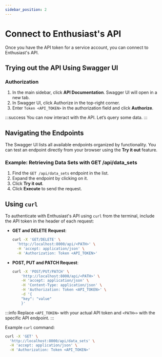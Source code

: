 ```yaml
---
sidebar_position: 2
---
```


# Connect to Enthusiast's API

Once you have the API token for a service account, you can connect to Enthusiast's API.

## Trying out the API Using Swagger UI

### Authorization

1. In the main sidebar, click **API Documentation**. Swagger UI will open in a new tab.
2. In Swagger UI, click Authorize in the top-right corner.
3. Enter `Token <API_TOKEN>` in the authorization field and click **Authorize**.

:::success
You can now interact with the API. Let’s query some data.
:::

## Navigating the Endpoints

The Swagger UI lists all available endpoints organized by functionality. You can test an endpoint directly from your browser using the **Try it out** feature.

### Example: Retrieving Data Sets with GET /api/data_sets

1. Find the `GET /api/data_sets` endpoint in the list.
2. Expand the endpoint by clicking on it.
3. Click **Try it out**.
4. Click **Execute** to send the request.

## Using `curl`

To authenticate with Enthusiast's API using `curl` from the terminal, include the API token in the header of each request:

- **GET and DELETE Request**:
  ```bash
  curl -X 'GET/DELETE' \
    'http://localhost:8000/api/<PATH>' \
    -H 'accept: application/json' \
    -H 'Authorization: Token <API_TOKEN>'
    ```
  
- **POST, PUT and PATCH Request**:
    ```bash
    curl -X 'POST/PUT/PATCH' \
        'http://localhost:8000/api/<PATH>' \
        -H 'accept: application/json' \
        -H 'Content-Type: application/json' \
        -H 'Authorization: Token <API_TOKEN>' \
        -d '{
        "key": "value"
        }'
    ```

:::info
Replace `<API_TOKEN>` with your actual API token and `<PATH>>` with the specific API endpoint.
:::

Example `curl` command:

```bash
curl -X 'GET' \
  'http://localhost:8000/api/data_sets' \
  -H 'accept: application/json' \
  -H 'Authorization: Token <API_TOKEN>'
```
